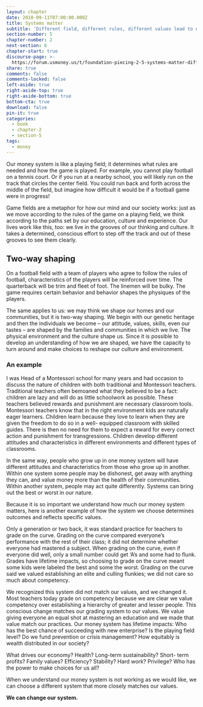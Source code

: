 ```yaml
---
layout: chapter
date: 2018-09-11T07:00:00.000Z
title: Systems matter
subtitle: 'Different field, different rules, different values lead to different outcomes'
section-number: 5
chapter-number: 2
next-section: 6
chapter-start: true
discourse-page: >-
  https://forum.usmoney.us/t/foundation-piecing-2-5-systems-matter-different-field-different-rules-different-values-lead-to-different-outcomes/
share: true
comments: false
comments-locked: false
left-aside: true
right-aside-top: true
right-aside-bottom: true
bottom-cta: true
download: false
pin-it: true
categories:
  - book
  - chapter-2
  - section-5
tags:
  - money
---
```

Our money system is like a playing field; it determines what rules are
needed and how the game is played. For example, you cannot play football on a tennis court. Or if you run at a nearby school, you will likely
run on the track that circles the center field. You could run back and
forth across the middle of the field, but imagine how difficult it would
be if a football game were in progress!

Game fields are a metaphor for how our mind and our society
works: just as we move according to the rules of the game on a playing
field, we think according to the paths set by our education, culture and
experience. Our lives work like this, too: we live in the grooves of our
thinking and culture. It takes a determined, conscious effort to step off
the track and out of these grooves to see them clearly.

## Two-way shaping

On a football field with a team of players who agree to follow the rules
of football, characteristics of the players will be reinforced over time.
The quarterback will be trim and fleet of foot. The linemen will be bulky.
The game requires certain behavior and behavior shapes the physiques
of the players.

The same applies to us: we may think we shape our homes and our
communities, but it is two-way shaping. We begin with our genetic heritage and then the individuals we become – our attitude, values, skills,
even our tastes – are shaped by the families and communities in which
we live. The physical environment and the culture shape us. Since it is
possible to develop an understanding of how we are shaped, we have
the capacity to turn around and make choices to reshape our culture
and environment.

### An example

I was Head of a Montessori school for many years and had occasion
to discuss the nature of children with both traditional and Montessori
teachers. Traditional teachers often bemoaned what they believed to
be a fact: children are lazy and will do as little schoolwork as possible. These teachers believed rewards and punishment are
necessary classroom tools. Montessori teachers know that in the right
environment kids are naturally eager learners. Children learn because
they love to learn when they are given the freedom to do so in a well-
equipped classroom with skilled guides. There is then no need for
them to expect a reward for every correct action and punishment for
transgressions. Children develop different attitudes and characteristics
in different environments and different types of classrooms.

In the same way, people who grow up in one money system will
have different attitudes and characteristics from those who grow up
in another. Within one system some people may be dishonest, get
away with anything they can, and value money more than the health
of their communities. Within another system, people may act quite
differently. Systems can bring out the best or worst in our nature.

Because it is so important we understand how much our money
system matters, here is another example of how the system we choose
determines outcomes and reflects specific values.

Only a generation or two back, it was standard practice for teachers
to grade on the curve. Grading on the curve compared everyone’s
performance with the rest of their class; it did not determine whether
everyone had mastered a subject. When grading on the curve, even
if everyone did well, only a small number could get ‘A’s and some
had to flunk. Grades have lifetime impacts, so choosing to grade on
the curve meant some kids were labeled the best and some the worst.
Grading on the curve said we valued establishing an elite and culling
flunkies; we did not care so much about competency.

We recognized this system did not match our values, and we changed
it. Most teachers today grade on competency because we are clear
we value competency over establishing a hierarchy of greater and
lesser people. This conscious change matches our grading system to
our values. We value giving everyone an equal shot at mastering an
education and we made that value match our practices.
Our money system has lifetime impacts: Who has the best chance
of succeeding with new enterprise? Is the playing field level? Do we
fund prevention or crisis management? How equitably is wealth
distributed in our society?

What drives our economy? Health? Long-term sustainability? Short-
term profits? Family values? Efficiency? Stability? Hard work?
Privilege? Who has the power to make choices for us all?

When we understand our money system is not working as we would
like, we can choose a different system that more closely matches
our values.

**We can change our system.**
